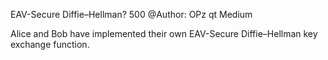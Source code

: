  EAV-Secure Diffie–Hellman?
500
@Author: OPz qt Medium

Alice and Bob have implemented their own EAV-Secure Diffie–Hellman key exchange function.

